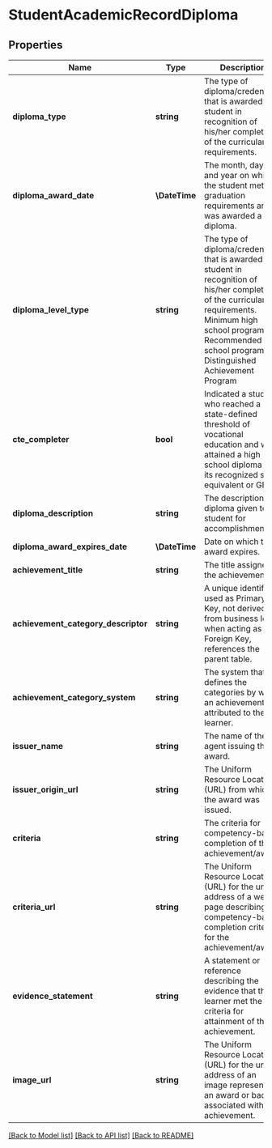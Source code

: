 # StudentAcademicRecordDiploma

## Properties
Name | Type | Description | Notes
------------ | ------------- | ------------- | -------------
**diploma_type** | **string** | The type of diploma/credential that is awarded to a student in recognition of his/her completion of the curricular requirements. | [optional] 
**diploma_award_date** | **\\DateTime** | The month, day, and year on which the student met graduation requirements and was awarded a diploma. | [optional] 
**diploma_level_type** | **string** | The type of diploma/credential that is awarded to a student in recognition of his/her completion of the curricular requirements.  Minimum high school program  Recommended high school program  Distinguished Achievement Program | [optional] 
**cte_completer** | **bool** | Indicated a student who reached a state-defined threshold of vocational education and who attained a high school diploma or its recognized state equivalent or GED. | [optional] 
**diploma_description** | **string** | The description of diploma given to the student for accomplishments. | [optional] 
**diploma_award_expires_date** | **\\DateTime** | Date on which the award expires. | [optional] 
**achievement_title** | **string** | The title assigned to the achievement. | [optional] 
**achievement_category_descriptor** | **string** | A unique identifier used as Primary Key, not derived from business logic, when acting as Foreign Key, references the parent table. | [optional] 
**achievement_category_system** | **string** | The system that defines the categories by which an achievement is attributed to the learner. | [optional] 
**issuer_name** | **string** | The name of the agent issuing the award. | [optional] 
**issuer_origin_url** | **string** | The Uniform Resource Locator (URL) from which the award was issued. | [optional] 
**criteria** | **string** | The criteria for competency-based completion of the achievement/award. | [optional] 
**criteria_url** | **string** | The Uniform Resource Locator (URL) for the unique address of a web page describing the competency-based completion criteria for the achievement/award. | [optional] 
**evidence_statement** | **string** | A statement or reference describing the evidence that the learner met the criteria for attainment of the achievement. | [optional] 
**image_url** | **string** | The Uniform Resource Locator (URL) for the unique address of an image representing an award or badge associated with the achievement. | [optional] 

[[Back to Model list]](../README.md#documentation-for-models) [[Back to API list]](../README.md#documentation-for-api-endpoints) [[Back to README]](../README.md)


